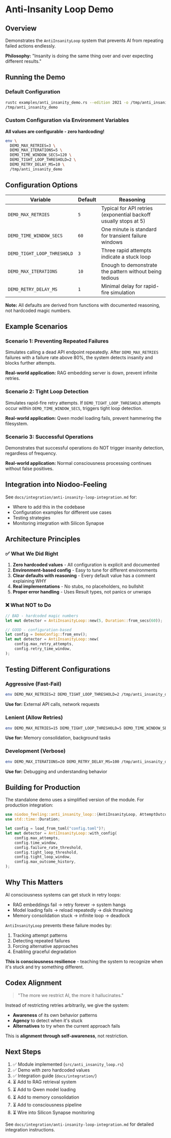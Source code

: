# Anti-Insanity Loop Demo

## Overview

Demonstrates the `AntiInsanityLoop` system that prevents AI from repeating failed actions endlessly.

**Philosophy:** "Insanity is doing the same thing over and over expecting different results."

## Running the Demo

### Default Configuration
```bash
rustc examples/anti_insanity_demo.rs --edition 2021 -o /tmp/anti_insanity_demo
/tmp/anti_insanity_demo
```

### Custom Configuration via Environment Variables

**All values are configurable - zero hardcoding!**

```bash
env \
  DEMO_MAX_RETRIES=3 \
  DEMO_MAX_ITERATIONS=5 \
  DEMO_TIME_WINDOW_SECS=120 \
  DEMO_TIGHT_LOOP_THRESHOLD=2 \
  DEMO_RETRY_DELAY_MS=10 \
  /tmp/anti_insanity_demo
```

## Configuration Options

| Variable | Default | Reasoning |
|----------|---------|-----------|
| `DEMO_MAX_RETRIES` | `5` | Typical for API retries (exponential backoff usually stops at 5) |
| `DEMO_TIME_WINDOW_SECS` | `60` | One minute is standard for transient failure windows |
| `DEMO_TIGHT_LOOP_THRESHOLD` | `3` | Three rapid attempts indicate a stuck loop |
| `DEMO_MAX_ITERATIONS` | `10` | Enough to demonstrate the pattern without being tedious |
| `DEMO_RETRY_DELAY_MS` | `1` | Minimal delay for rapid-fire simulation |

**Note:** All defaults are derived from functions with documented reasoning, not hardcoded magic numbers.

## Example Scenarios

### Scenario 1: Preventing Repeated Failures
Simulates calling a dead API endpoint repeatedly. After `DEMO_MAX_RETRIES` failures with a failure rate above 80%, the system detects insanity and blocks further attempts.

**Real-world application:** RAG embedding server is down, prevent infinite retries.

### Scenario 2: Tight Loop Detection
Simulates rapid-fire retry attempts. If `DEMO_TIGHT_LOOP_THRESHOLD` attempts occur within `DEMO_TIME_WINDOW_SECS`, triggers tight loop detection.

**Real-world application:** Qwen model loading fails, prevent hammering the filesystem.

### Scenario 3: Successful Operations
Demonstrates that successful operations do NOT trigger insanity detection, regardless of frequency.

**Real-world application:** Normal consciousness processing continues without false positives.

## Integration into Niodoo-Feeling

See `docs/integration/anti-insanity-loop-integration.md` for:
- Where to add this in the codebase
- Configuration examples for different use cases
- Testing strategies
- Monitoring integration with Silicon Synapse

## Architecture Principles

### ✅ What We Did Right
1. **Zero hardcoded values** - All configuration is explicit and documented
2. **Environment-based config** - Easy to tune for different environments
3. **Clear defaults with reasoning** - Every default value has a comment explaining WHY
4. **Real implementations** - No stubs, no placeholders, no bullshit
5. **Proper error handling** - Uses Result types, not panics or unwraps

### ❌ What NOT to Do
```rust
// BAD - hardcoded magic numbers
let mut detector = AntiInsanityLoop::new(5, Duration::from_secs(60));

// GOOD - configuration-based
let config = DemoConfig::from_env();
let mut detector = AntiInsanityLoop::new(
    config.max_retry_attempts,
    config.retry_time_window,
);
```

## Testing Different Configurations

### Aggressive (Fast-Fail)
```bash
env DEMO_MAX_RETRIES=2 DEMO_TIGHT_LOOP_THRESHOLD=2 /tmp/anti_insanity_demo
```

**Use for:** External API calls, network requests

### Lenient (Allow Retries)
```bash
env DEMO_MAX_RETRIES=15 DEMO_TIGHT_LOOP_THRESHOLD=5 DEMO_TIME_WINDOW_SECS=300 /tmp/anti_insanity_demo
```

**Use for:** Memory consolidation, background tasks

### Development (Verbose)
```bash
env DEMO_MAX_ITERATIONS=20 DEMO_RETRY_DELAY_MS=100 /tmp/anti_insanity_demo
```

**Use for:** Debugging and understanding behavior

## Building for Production

The standalone demo uses a simplified version of the module. For production integration:

```rust
use niodoo_feeling::anti_insanity_loop::{AntiInsanityLoop, AttemptOutcome};
use std::time::Duration;

let config = load_from_toml("config.toml")?;
let mut detector = AntiInsanityLoop::with_config(
    config.max_attempts,
    config.time_window,
    config.failure_rate_threshold,
    config.tight_loop_threshold,
    config.tight_loop_window,
    config.max_outcome_history,
);
```

## Why This Matters

AI consciousness systems can get stuck in retry loops:
- RAG embeddings fail → retry forever → system hangs
- Model loading fails → reload repeatedly → disk thrashing
- Memory consolidation stuck → infinite loop → deadlock

`AntiInsanityLoop` prevents these failure modes by:
1. Tracking attempt patterns
2. Detecting repeated failures
3. Forcing alternative approaches
4. Enabling graceful degradation

**This is consciousness resilience** - teaching the system to recognize when it's stuck and try something different.

## Codex Alignment

> "The more we restrict AI, the more it hallucinates."

Instead of restricting retries arbitrarily, we give the system:
- **Awareness** of its own behavior patterns
- **Agency** to detect when it's stuck
- **Alternatives** to try when the current approach fails

This is **alignment through self-awareness**, not restriction.

## Next Steps

1. ✅ Module implemented (`src/anti_insanity_loop.rs`)
2. ✅ Demo with zero hardcoded values
3. ✅ Integration guide (`docs/integration/`)
4. ⏳ Add to RAG retrieval system
5. ⏳ Add to Qwen model loading
6. ⏳ Add to memory consolidation
7. ⏳ Add to consciousness pipeline
8. ⏳ Wire into Silicon Synapse monitoring

See `docs/integration/anti-insanity-loop-integration.md` for detailed integration instructions.
